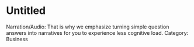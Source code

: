 # Untitled

Narration/Audio: That is why we emphasize turning simple question answers into narratives for you to experience less cognitive load.
Category: Business
